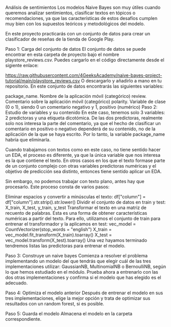 Análisis de sentimientos
Los modelos Naive Bayes son muy útiles cuando queremos analizar sentimientos, clasificar textos en tópicos o recomendaciones, ya que las características de estos desafíos cumplen muy bien con los supuestos teóricos y metodológicos del modelo.

En este proyecto practicarás con un conjunto de datos para crear un clasificador de reseñas de la tienda de Google Play.

Paso 1: Carga del conjunto de datos
El conjunto de datos se puede encontrar en esta carpeta de proyecto bajo el nombre playstore_reviews.csv. Puedes cargarlo en el código directamente desde el sigiente enlace:

https://raw.githubusercontent.com/4GeeksAcademy/naive-bayes-project-tutorial/main/playstore_reviews.csv
O descargarlo y añadirlo a mano en tu repositorio. En este conjunto de datos encontrarás las siguientes variables:

package_name. Nombre de la aplicación móvil (categórico)
review. Comentario sobre la aplicación móvil (categórico)
polarity. Variable de clase (0 o 1), siendo 0 un comentario negativo y 1, positivo (numérico)
Paso 2: Estudio de variables y su contenido
En este caso, tenemos solo 3 variables: 2 predictoras y una etiqueta dicotómica. De las dos predictoras, realmente solo nos interesa la parte del comentario, ya que el hecho de clasificar un comentario en positivo o negativo dependerá de su contenido, no de la aplicación de la que se haya escrito. Por lo tanto, la variable package_name habría que eliminarla.

Cuando trabajamos con textos como en este caso, no tiene sentido hacer un EDA, el proceso es diferente, ya que la única variable que nos interesa es la que contiene el texto. En otros casos en los que el texto formase parte de un conjunto complejo con otras variables predictoras numéricas y el objetivo de predicción sea distinto, entonces tiene sentido aplicar un EDA.

Sin embargo, no podemos trabajar con texto plano, antes hay que procesarlo. Este proceso consta de varios pasos:

Eliminar espacios y convertir a minúsculas el texto:
df["column"] = df["column"].str.strip().str.lower()
Dividir el conjunto de datos en train y test: X_train, X_test, y_train, y_test
Transformar el texto en una matriz de recuento de palabras. Esta es una forma de obtener características numéricas a partir del texto. Para ello, utilizamos el conjunto de train para entrenar el transformador y la aplicamos en test:
vec_model = CountVectorizer(stop_words = "english")
X_train = vec_model.fit_transform(X_train).toarray()
X_test = vec_model.transform(X_test).toarray()
Una vez hayamos terminado tendremos listas las predictoras para entrenar el modelo.

Paso 3: Construye un naive bayes
Comienza a resolver el problema implementando un modelo del que tendrás que elegir cuál de las tres implementaciones utilizar: GaussianNB, MultinomialNB o BernoulliNB, según lo que hemos estudiado en el módulo. Prueba ahora a entrenarlo con las dos otras implementaciones y confirma si el modelo que has elegido es el adecuado.

Paso 4: Optimiza el modelo anterior
Después de entrenar el modelo en sus tres implementaciones, elige la mejor opción y trata de optimizar sus resultados con un random forest, si es posible.

Paso 5: Guarda el modelo
Almacena el modelo en la carpeta correspondiente.
